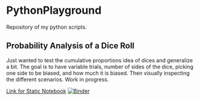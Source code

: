 # PythonPlayground
Repository of my python scripts.

## Probability Analysis of a Dice Roll
Just wanted to test the cumulative proportions idea of dices and generalize a bit. The goal is to have variable trials, number of sides of the dice, picking one side to be biased, and how much it is biased. Then visually inspecting the different scenarios. Work in progress.

[Link for Static Notebook](http://nbviewer.jupyter.org/github/S-Suren/PythonPlayground/blob/master/Probability_Dice_Analysis.ipynb)
[![Binder](http://mybinder.org/badge.svg)](http://mybinder.org:/repo/s-suren/pythonplayground)
